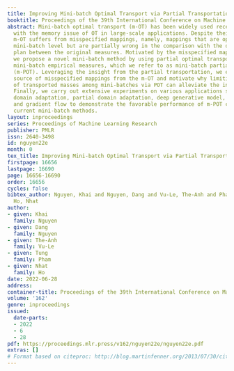 ```yaml
---
title: Improving Mini-batch Optimal Transport via Partial Transportation
booktitle: Proceedings of the 39th International Conference on Machine Learning
abstract: Mini-batch optimal transport (m-OT) has been widely used recently to deal
  with the memory issue of OT in large-scale applications. Despite their practicality,
  m-OT suffers from misspecified mappings, namely, mappings that are optimal on the
  mini-batch level but are partially wrong in the comparison with the optimal transportation
  plan between the original measures. Motivated by the misspecified mappings issue,
  we propose a novel mini-batch method by using partial optimal transport (POT) between
  mini-batch empirical measures, which we refer to as mini-batch partial optimal transport
  (m-POT). Leveraging the insight from the partial transportation, we explain the
  source of misspecified mappings from the m-OT and motivate why limiting the amount
  of transported masses among mini-batches via POT can alleviate the incorrect mappings.
  Finally, we carry out extensive experiments on various applications such as deep
  domain adaptation, partial domain adaptation, deep generative model, color transfer,
  and gradient flow to demonstrate the favorable performance of m-POT compared to
  current mini-batch methods.
layout: inproceedings
series: Proceedings of Machine Learning Research
publisher: PMLR
issn: 2640-3498
id: nguyen22e
month: 0
tex_title: Improving Mini-batch Optimal Transport via Partial Transportation
firstpage: 16656
lastpage: 16690
page: 16656-16690
order: 16656
cycles: false
bibtex_author: Nguyen, Khai and Nguyen, Dang and Vu-Le, The-Anh and Pham, Tung and
  Ho, Nhat
author:
- given: Khai
  family: Nguyen
- given: Dang
  family: Nguyen
- given: The-Anh
  family: Vu-Le
- given: Tung
  family: Pham
- given: Nhat
  family: Ho
date: 2022-06-28
address:
container-title: Proceedings of the 39th International Conference on Machine Learning
volume: '162'
genre: inproceedings
issued:
  date-parts:
  - 2022
  - 6
  - 28
pdf: https://proceedings.mlr.press/v162/nguyen22e/nguyen22e.pdf
extras: []
# Format based on citeproc: http://blog.martinfenner.org/2013/07/30/citeproc-yaml-for-bibliographies/
---
```

